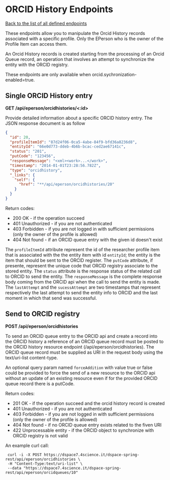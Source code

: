 # ORCID History Endpoints
[Back to the list of all defined endpoints](endpoints.md)

These endpoints allow you to manipulate the Orcid History records associated with a specific profile.
Only the EPerson who is the owner of the Profile Item can access them.

An Orcid History records is created starting from the processing of an Orcid Queue record,
an operation that involves an attempt to synchronize the entity with the ORCID registry.

These endpoints are only available when orcid.sychronization-enabled=true.

## Single ORCID History entry
**GET /api/eperson/orcidhistories/<:id>**

Provide detailed information about a specific ORCID history entry. The JSON response document is as follow
```json
{
  "id": 20,
  "profileItemId": "87d24f06-0ca5-4abe-84f9-bfd36a8236d8",
  "entityId": "66e0d773-ddeb-4b6b-bcac-ced2ae67141c",
  "status": "201",
  "putCode": "123456",
  "responseMessage": "<xml><work>...</work>",
  "timestamp": "2014-01-01T23:28:56.782Z", 
  "type": "orcidhistory",
  "_links": {
    "self": {
      "href": "**/api/eperson/orcidhistories/20"
    }
  }
}
```

Return codes:
* 200 OK - if the operation succeed
* 401 Unauthorized - if you are not authenticated
* 403 Forbidden - if you are not logged in with sufficient permissions (only the owner of the profile is allowed)
* 404 Not found - if an ORCID queue entry with the given id doesn't exist

The `profileItemId` attribute represent the id of the researcher profile item that is associated with the the entity item with id `entityId`; the entity is the item that should be sent to the ORCID register. The `putCode` attribute, if presente, represent the unique code that ORCID registry associate to the stored entity. The `status` attribute is the response status of the related call to ORCID to send the entity. The `responseMessage` is the complete response body coming from the ORCID api when the call to send the entity is made. The `lastAttempt` and the `sucessAttempt` are two timestamps that represent respectively the last attempt to send the entity info to ORCID and the last moment in which that send was successful.

## Send to ORCID registry
**POST /api/eperson/orcidhistories**

To send an ORCID queue entry to the ORCID api and create a record into the ORCID history a reference of an ORCID queue record must be posted to the ORCID history resource endpoint (/api/eperson/orcidhistories). The ORCID queue record must be supplied as URI in the request body using the text/uri-list content-type.

An optional query param named `forceAddition` with value true or false could be provided to force the send of a new resource to the ORCID api without an update of an existing resource even if for the provided ORCID queue record there is a putCode.

Return codes:
* 201 OK - if the operation succeed and the orcid history record is created
* 401 Unauthorized - if you are not authenticated
* 403 Forbidden - if you are not logged in with sufficient permissions (only the owner of the profile is allowed)
* 404 Not found - if no ORCID queue entry exists related to the fiven URI
* 422 Unprocessable entity - if the ORCID object to synchronize with ORCID registry is not valid

An example curl call:
```
 curl -i -X POST https://dspace7.4science.it/dspace-spring-rest/api/eperson/orcidhistories \
 -H "Content-Type:text/uri-list" \
 --data "https://dspace7.4science.it/dspace-spring-rest/api/eperson/orcidqueues/10"
```
